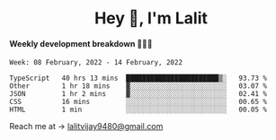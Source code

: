 <h1 align="center">Hey 👋, I'm Lalit</h1>

#### Weekly development breakdown 👨🏻‍💻
<!--START_SECTION:waka-->
```text
Week: 08 February, 2022 - 14 February, 2022

TypeScript   40 hrs 13 mins  ███████████████████████▒░   93.73 % 
Other        1 hr 18 mins    ▓░░░░░░░░░░░░░░░░░░░░░░░░   03.07 % 
JSON         1 hr 2 mins     ▓░░░░░░░░░░░░░░░░░░░░░░░░   02.41 % 
CSS          16 mins         ░░░░░░░░░░░░░░░░░░░░░░░░░   00.65 % 
HTML         1 min           ░░░░░░░░░░░░░░░░░░░░░░░░░   00.05 % 
```
<!--END_SECTION:waka-->

Reach me at → lalitvijay9480@gmail.com

